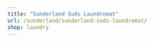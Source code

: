 ```yaml
---
title: "Sunderland Suds Laundromat"
url: /sunderland/sunderland-suds-laundromat/
shop: laundry
---
```

